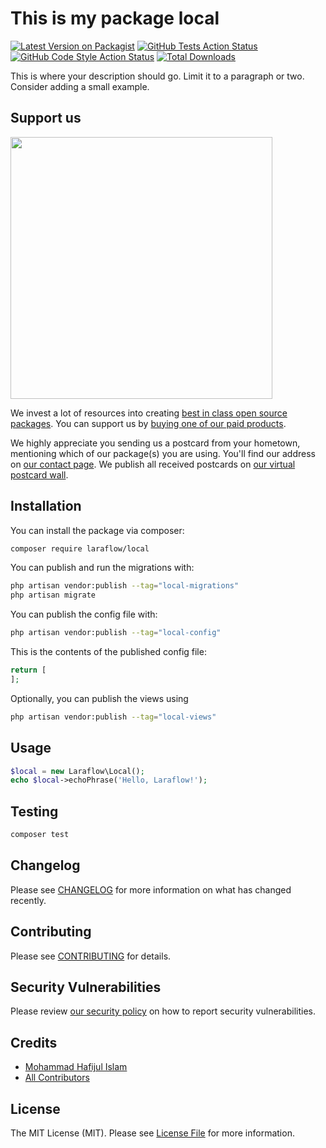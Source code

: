 # This is my package local

[![Latest Version on Packagist](https://img.shields.io/packagist/v/laraflow/local.svg?style=flat-square)](https://packagist.org/packages/laraflow/local)
[![GitHub Tests Action Status](https://img.shields.io/github/actions/workflow/status/laraflow/local/run-tests.yml?branch=main&label=tests&style=flat-square)](https://github.com/laraflow/local/actions?query=workflow%3Arun-tests+branch%3Amain)
[![GitHub Code Style Action Status](https://img.shields.io/github/actions/workflow/status/laraflow/local/fix-php-code-style-issues.yml?branch=main&label=code%20style&style=flat-square)](https://github.com/laraflow/local/actions?query=workflow%3A"Fix+PHP+code+style+issues"+branch%3Amain)
[![Total Downloads](https://img.shields.io/packagist/dt/laraflow/local.svg?style=flat-square)](https://packagist.org/packages/laraflow/local)

This is where your description should go. Limit it to a paragraph or two. Consider adding a small example.

## Support us

[<img src="https://github-ads.s3.eu-central-1.amazonaws.com/local.jpg?t=1" width="419px" />](https://spatie.be/github-ad-click/local)

We invest a lot of resources into creating [best in class open source packages](https://spatie.be/open-source). You can support us by [buying one of our paid products](https://spatie.be/open-source/support-us).

We highly appreciate you sending us a postcard from your hometown, mentioning which of our package(s) you are using. You'll find our address on [our contact page](https://spatie.be/about-us). We publish all received postcards on [our virtual postcard wall](https://spatie.be/open-source/postcards).

## Installation

You can install the package via composer:

```bash
composer require laraflow/local
```

You can publish and run the migrations with:

```bash
php artisan vendor:publish --tag="local-migrations"
php artisan migrate
```

You can publish the config file with:

```bash
php artisan vendor:publish --tag="local-config"
```

This is the contents of the published config file:

```php
return [
];
```

Optionally, you can publish the views using

```bash
php artisan vendor:publish --tag="local-views"
```

## Usage

```php
$local = new Laraflow\Local();
echo $local->echoPhrase('Hello, Laraflow!');
```

## Testing

```bash
composer test
```

## Changelog

Please see [CHANGELOG](CHANGELOG.md) for more information on what has changed recently.

## Contributing

Please see [CONTRIBUTING](CONTRIBUTING.md) for details.

## Security Vulnerabilities

Please review [our security policy](../../security/policy) on how to report security vulnerabilities.

## Credits

- [Mohammad Hafijul Islam](https://github.com/hafijul233)
- [All Contributors](../../contributors)

## License

The MIT License (MIT). Please see [License File](LICENSE.md) for more information.
